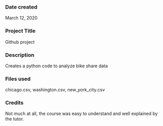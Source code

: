 ### Date created
March 12, 2020
### Project Title
Github project

### Description
Creates a python code to analyze bike share data
### Files used
chicago.csv, washington.csv, new_york_city.csv

### Credits
Not much at all, the course was easy to understand and well explained by the tutor. 

